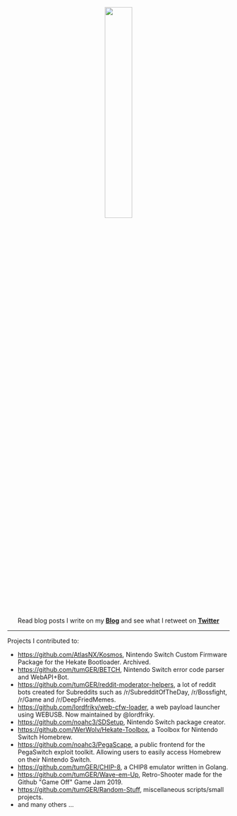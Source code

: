 <p align="center">
  <img src="https://66.media.tumblr.com/a98121a269716795ce3e76ea05986cb1/tumblr_pf2d2ikr321vjpqr1o2_500.gif" height="35%" width="35%">
  <br><br>
  Read blog posts I write on my <b><a href="https://tomger.eu">Blog</a></b>
  and see what I retweet on <b><a href="https://twitter.com/_tomGER">Twitter</a></b>
</p>

---

Projects I contributed to:
 - https://github.com/AtlasNX/Kosmos, Nintendo Switch Custom Firmware Package for the Hekate Bootloader. Archived.
 - https://github.com/tumGER/BETCH, Nintendo Switch error code parser and WebAPI+Bot.
 - https://github.com/tumGER/reddit-moderator-helpers, a lot of reddit bots created for Subreddits such as /r/SubredditOfTheDay, /r/Bossfight, /r/Game and /r/DeepFriedMemes.
 - https://github.com/lordfriky/web-cfw-loader, a web payload launcher using WEBUSB. Now maintained by @lordfriky.
 - https://github.com/noahc3/SDSetup, Nintendo Switch package creator.
 - https://github.com/WerWolv/Hekate-Toolbox, a Toolbox for Nintendo Switch Homebrew.
 - https://github.com/noahc3/PegaScape, a public frontend for the PegaSwitch exploit toolkit. Allowing users to easily access Homebrew on their Nintendo Switch.
 - https://github.com/tumGER/CHIP-8, a CHIP8 emulator written in Golang.
 - https://github.com/tumGER/Wave-em-Up, Retro-Shooter made for the Github "Game Off" Game Jam 2019.
 - https://github.com/tumGER/Random-Stuff, miscellaneous scripts/small projects.
 - and many others ...
